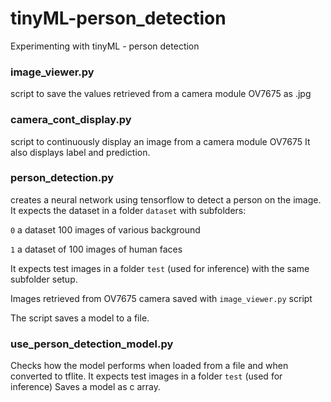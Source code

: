 # tinyML-person_detection
Experimenting with tinyML - person detection

### image_viewer.py
script to save the values retrieved from a camera module OV7675 as .jpg


### camera_cont_display.py
script to continuously display an image from a camera module OV7675
It also displays label and prediction.

### person_detection.py
creates a neural network using tensorflow to detect a person on the image. 
It expects the dataset in a folder `dataset` with subfolders:

`0` a dataset 100 images of various background

`1` a dataset of 100 images of human faces

It expects test images in a folder `test` (used for inference) with the same subfolder setup.

Images retrieved from OV7675 camera saved with `image_viewer.py` script

The script saves a model to a file.


### use_person_detection_model.py
Checks how the model performs when loaded from a file and when converted to tflite.
It expects test images in a folder `test` (used for inference)
Saves a model as c array.



